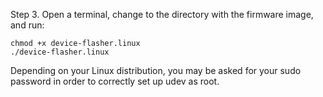 Step 3. Open a terminal, change to the directory with the firmware image, and run:

```shell
chmod +x device-flasher.linux
./device-flasher.linux
```

Depending on your Linux distribution, you may be asked for your sudo password in order to correctly set up udev as root.

